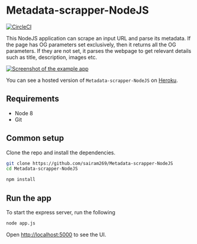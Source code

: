 # Metadata-scrapper-NodeJS

[![CircleCI](http://metadata-scrapper-nodejs.herokuapp.com/images/metadataScraperNodeJS)](http://metadata-scrapper-nodejs.herokuapp.com/)

This NodeJS application can scrape an input URL and parse its metadata. If the page has OG parameters set exclusively, then it returns all the OG parameters. If they are not set, it parses the webpage to get relevant details such as title, description, images etc.

<a href="http://metadata-scrapper-nodejs.herokuapp.com/" target="_blank"><img src="http://metadata-scrapper-nodejs.herokuapp.com/images/metadataScraperNodeJS" alt="Screenshot of the example app"/></a>

You can see a hosted version of `Metadata-scrapper-NodeJS` on <a href="http://metadata-scrapper-nodejs.herokuapp.com/" target="_blank">Heroku</a>.

## Requirements

* Node 8
* Git

## Common setup

Clone the repo and install the dependencies.

```bash
git clone https://github.com/sairam269/Metadata-scrapper-NodeJS
cd Metadata-scrapper-NodeJS
```

```bash
npm install
```

## Run the app

To start the express server, run the following

```bash
node app.js
```

Open [http://localhost:5000](http://localhost:5000) to see the UI.

